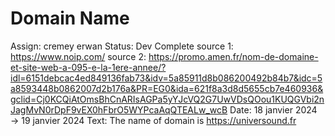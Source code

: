 # Domain Name

Assign: cremey erwan
Status: Dev Complete
source 1: https://www.noip.com/
source 2: https://promo.amen.fr/nom-de-domaine-et-site-web-a-095-e-la-1ere-annee/?idl=6151debcac4ed849136fab73&idv=5a85911d8b086200492b84b7&idc=5a8593448b0862007d2b176a&PR=EG0&ida=621f8a3d8d5655cb7e460936&gclid=Cj0KCQiAtOmsBhCnARIsAGPa5yYJcVQ2G7UwVDsQOou1KUQGVbi2nJagMvN0rDpF9vEX0hFbrO5WYPcaAqQTEALw_wcB
Date: 18 janvier 2024 → 19 janvier 2024
Text: The name of domain is https://universound.fr
